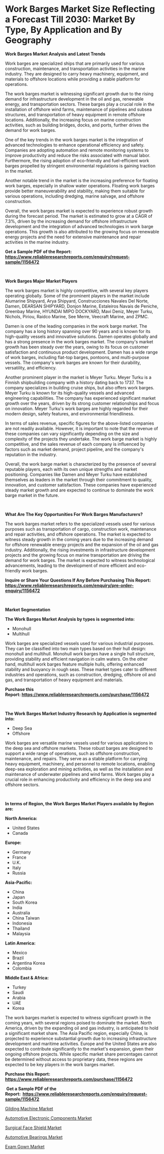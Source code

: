 <p><h1>Work Barges Market Size Reflecting a Forecast Till 2030: Market By Type, By Application and By Geography</h1></p><p><strong>Work Barges Market Analysis and Latest Trends</strong></p>
<p><p>Work barges are specialized ships that are primarily used for various construction, maintenance, and transportation activities in the marine industry. They are designed to carry heavy machinery, equipment, and materials to offshore locations while providing a stable platform for operations.</p><p>The work barges market is witnessing significant growth due to the rising demand for infrastructure development in the oil and gas, renewable energy, and transportation sectors. These barges play a crucial role in the installation of offshore wind farms, maintenance of pipelines and subsea structures, and transportation of heavy equipment in remote offshore locations. Additionally, the increasing focus on marine construction activities, such as building bridges, docks, and ports, further drives the demand for work barges.</p><p>One of the key trends in the work barges market is the integration of advanced technologies to enhance operational efficiency and safety. Companies are adopting automation and remote monitoring systems to improve productivity and reduce the risks associated with manual labor. Furthermore, the rising adoption of eco-friendly and fuel-efficient work barges propelled by stringent environmental regulations is gaining traction in the market.</p><p>Another notable trend in the market is the increasing preference for floating work barges, especially in shallow water operations. Floating work barges provide better maneuverability and stability, making them suitable for various operations, including dredging, marine salvage, and offshore construction.</p><p>Overall, the work barges market is expected to experience robust growth during the forecast period. The market is estimated to grow at a CAGR of 7.3%, driven by the increasing demand for offshore infrastructure development and the integration of advanced technologies in work barge operations. This growth is also attributed to the growing focus on renewable energy projects and the need for extensive maintenance and repair activities in the marine industry.</p></p>
<p><strong>Get a Sample PDF of the Report:&nbsp; <a href="https://www.reliableresearchreports.com/enquiry/request-sample/1156472">https://www.reliableresearchreports.com/enquiry/request-sample/1156472</a></strong></p>
<p>&nbsp;</p>
<p><strong>Work Barges Major Market Players</strong></p>
<p><p>The work barges market is highly competitive, with several key players operating globally. Some of the prominent players in the market include Alumarine Shipyard, Arya Shipyard, Construcciones Navales Del Norte, Damen, DEARSAN SHIPYARD, Donjon Marine, Estaleiros Navais de Peniche, Greenbay Marine, HYUNDAI MIPO DOCKYARD, Mavi Deniz, Meyer Turku, Nichols, Piriou, Raidco Marine, See Merre, Veecraft Marine, and ZPMC.</p><p>Damen is one of the leading companies in the work barge market. The company has a long history spanning over 90 years and is known for its high-quality vessels and innovative solutions. Damen operates globally and has a strong presence in the work barges market. The company's market growth has been steady over the years, owing to its focus on customer satisfaction and continuous product development. Damen has a wide range of work barges, including flat-top barges, pontoons, and multi-purpose vessels. The company's work barges are known for their durability, versatility, and efficiency.</p><p>Another prominent player in the market is Meyer Turku. Meyer Turku is a Finnish shipbuilding company with a history dating back to 1737. The company specializes in building cruise ships, but also offers work barges. Meyer Turku is known for its high-quality vessels and advanced engineering capabilities. The company has experienced significant market growth over the years, driven by its strong customer relationships and focus on innovation. Meyer Turku's work barges are highly regarded for their modern design, safety features, and environmental friendliness.</p><p>In terms of sales revenue, specific figures for the above-listed companies are not readily available. However, it is important to note that the revenue of these companies can vary significantly depending on the size and complexity of the projects they undertake. The work barge market is highly competitive, and the sales revenue of each company is influenced by factors such as market demand, project pipeline, and the company's reputation in the industry.</p><p>Overall, the work barge market is characterized by the presence of several reputable players, each with its own unique strengths and market positioning. Companies like Damen and Meyer Turku have established themselves as leaders in the market through their commitment to quality, innovation, and customer satisfaction. These companies have experienced steady market growth and are expected to continue to dominate the work barge market in the future.</p></p>
<p>&nbsp;</p>
<p><strong>What Are The Key Opportunities For Work Barges Manufacturers?</strong></p>
<p><p>The work barges market refers to the specialized vessels used for various purposes such as transportation of cargo, construction work, maintenance and repair activities, and offshore operations. The market is expected to witness steady growth in the coming years due to the increasing demand for offshore renewable energy projects and the expansion of the oil and gas industry. Additionally, the rising investments in infrastructure development projects and the growing focus on marine transportation are driving the demand for work barges. The market is expected to witness technological advancements, leading to the development of more efficient and eco-friendly work barges.</p></p>
<p><strong>Inquire or Share Your Questions If Any Before Purchasing This Report: <a href="https://www.reliableresearchreports.com/enquiry/pre-order-enquiry/1156472">https://www.reliableresearchreports.com/enquiry/pre-order-enquiry/1156472</a></strong></p>
<p>&nbsp;</p>
<p><strong>Market Segmentation</strong></p>
<p><strong>The Work Barges Market Analysis by types is segmented into:</strong></p>
<p><ul><li>Monohull</li><li>Multihull</li></ul></p>
<p><p>Work barges are specialized vessels used for various industrial purposes. They can be classified into two main types based on their hull design: monohull and multihull. Monohull work barges have a single hull structure, providing stability and efficient navigation in calm waters. On the other hand, multihull work barges feature multiple hulls, offering enhanced stability and buoyancy in rough seas. These market types cater to different industries and operations, such as construction, dredging, offshore oil and gas, and transportation of heavy equipment and materials.</p></p>
<p><strong>Purchase this Report:&nbsp;<a href="https://www.reliableresearchreports.com/purchase/1156472">https://www.reliableresearchreports.com/purchase/1156472</a></strong></p>
<p>&nbsp;</p>
<p><strong>The Work Barges Market Industry Research by Application is segmented into:</strong></p>
<p><ul><li>Deep Sea</li><li>Offshore</li></ul></p>
<p><p>Work barges are versatile marine vessels used for various applications in the deep sea and offshore markets. These robust barges are designed to support a wide range of operations, such as offshore construction, maintenance, and repairs. They serve as a stable platform for carrying heavy equipment, machinery, and personnel to remote locations, enabling deep-sea exploration and mining activities, as well as the installation and maintenance of underwater pipelines and wind farms. Work barges play a crucial role in enhancing productivity and efficiency in the deep sea and offshore sectors.</p></p>
<p>&nbsp;</p>
<p><strong>In terms of Region, the Work Barges Market Players available by Region are:</strong></p>
<p>
    <p> <strong> North America: </strong>
        <ul>
            <li>United States</li>
            <li>Canada</li>
        </ul>
        </p> 
    <p> <strong> Europe: </strong>
        <ul>
            <li>Germany</li>
            <li>France</li>
            <li>U.K.</li>
            <li>Italy</li>
            <li>Russia</li>
        </ul>
        </p> 
    <p> <strong> Asia-Pacific: </strong>
        <ul>
            <li>China</li>
            <li>Japan</li>
            <li>South Korea</li>
            <li>India</li>
            <li>Australia</li>
            <li>China Taiwan</li>
            <li>Indonesia</li>
            <li>Thailand</li>
            <li>Malaysia</li>
        </ul>
        </p> 
    <p> <strong> Latin America: </strong>
        <ul>
            <li>Mexico</li>
            <li>Brazil</li>
            <li>Argentina Korea</li>
            <li>Colombia</li>
        </ul>
        </p> 
    <p> <strong> Middle East & Africa: </strong>
        <ul>
            <li>Turkey</li>
            <li>Saudi</li>
            <li>Arabia</li>
            <li>UAE</li>
            <li>Korea</li>
        </ul>
    </p>
    </p>
<p><p>The work barges market is expected to witness significant growth in the coming years, with several regions poised to dominate the market. North America, driven by the expanding oil and gas industry, is anticipated to hold a significant market share. The Asia Pacific region, especially China, is projected to experience substantial growth due to increasing infrastructure development and maritime activities. Europe and the United States are also expected to contribute significantly to the market's expansion, given their ongoing offshore projects. While specific market share percentages cannot be determined without access to proprietary data, these regions are expected to be key players in the work barges market.</p></p>
<p><strong>Purchase this Report: <a href="https://www.reliableresearchreports.com/purchase/1156472">https://www.reliableresearchreports.com/purchase/1156472</a></strong></p>
<p>&nbsp;<strong>Get a Sample PDF of the Report:&nbsp;&nbsp;<a href="https://www.reliableresearchreports.com/enquiry/request-sample/1156472">https://www.reliableresearchreports.com/enquiry/request-sample/1156472</a></strong></p>
<p><strong></strong></p>
<p><p><a href="https://medium.com/@jerrodhilll68/gilding-machine-market-furnishes-information-on-market-share-market-trends-and-market-growth-5817d524674e">Gilding Machine Market</a></p><p><a href="https://github.com/prosalinda88/Market-Research-Report-List-1/blob/main/automotive-electronic-components-market.md">Automotive Electronic Components Market</a></p><p><a href="https://www.linkedin.com/pulse/surgical-face-shield-market-share-amp-new-trends-analysis-report-wxzrf/">Surgical Face Shield Market</a></p><p><a href="https://github.com/jonneygiverf/Market-Research-Report-List-1/blob/main/automotive-bearings-market.md">Automotive Bearings Market</a></p><p><a href="https://www.linkedin.com/pulse/exam-gown-market-research-report-unlocks-analysis-financial-07bvf/">Exam Gown Market</a></p></p>